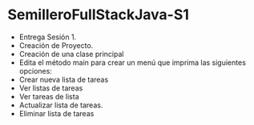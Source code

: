 # SemilleroFullStackJava-S1
* Entrega Sesión 1.
* Creación de Proyecto.
* Creación de una clase principal
* Edita el método main para crear un menú que imprima las siguientes opciones:
* Crear nueva lista de tareas
* Ver listas de tareas
* Ver tareas de lista
* Actualizar lista de tareas.
* Eliminar lista de tareas
